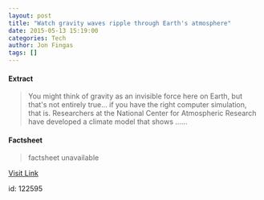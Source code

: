 ```yaml
---
layout: post
title: "Watch gravity waves ripple through Earth's atmosphere"
date: 2015-05-13 15:19:00
categories: Tech
author: Jon Fingas
tags: []
---
```



#### Extract
>You might think of gravity as an invisible force here on Earth, but that's not entirely true... if you have the right computer simulation, that is. Researchers at the National Center for Atmospheric Research have developed a climate model that shows ......

#### Factsheet
>factsheet unavailable

[Visit Link](http://www.engadget.com/2015/05/13/gravity-wave-atmospheric-model/?ncid=rss_truncated)

id:  122595


